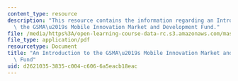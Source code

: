 ```yaml
---
content_type: resource
description: "This resource contains the information regarding an Introduction to\
  \ the GSMA\u2019s Mobile Innovation Market and Development Fund."
file: /media/https%3A/open-learning-course-data-rc.s3.amazonaws.com/mas-965-nextlab-i-designing-mobile-technologies-for-the-next-billion-users-fall-2008/d26210353835c004c6066a5eacb18eac_MITMAS_965F08_Lec13_gsma.pdf
file_type: application/pdf
resourcetype: Document
title: "An Introduction to the GSMA\u2019s Mobile Innovation Market and Development\
  \ Fund"
uid: d2621035-3835-c004-c606-6a5eacb18eac
---
```

